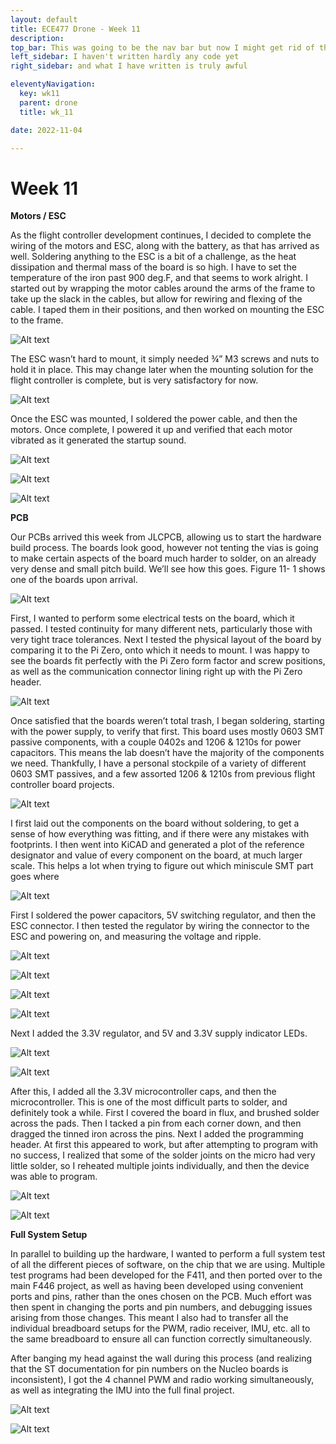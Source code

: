 ```yaml
---
layout: default
title: ECE477 Drone - Week 11
description:
top_bar: This was going to be the nav bar but now I might get rid of this lol.
left_sidebar: I haven't written hardly any code yet
right_sidebar: and what I have written is truly awful

eleventyNavigation:
  key: wk11
  parent: drone
  title: wk_11

date: 2022-11-04

---
```


# Week 11

**Motors / ESC**

As the flight controller development continues, I decided to complete the wiring of the motors and ESC, along with the battery, as that has arrived as well. Soldering anything to the ESC is a bit of a challenge, as the heat dissipation and thermal mass of the board is so high. I have to set the temperature of the iron past 900 deg.F, and that seems to work alright. I started out by wrapping the motor cables around the arms of the frame to take up the slack in the cables, but allow for rewiring and flexing of the cable. I taped them in their positions, and then worked on mounting the ESC to the frame.

![Alt text](image.png "Figure 11- 1. Motor cables arranged before soldering.")

The ESC wasn’t hard to mount, it simply needed ¾” M3 screws and nuts to hold it in place. This may change later when the mounting solution for the flight controller is complete, but is very satisfactory for now.

![Alt text](image-1.png "Figure 11- 2. ESC being mounted to frame.")

Once the ESC was mounted, I soldered the power cable, and then the motors. Once complete, I powered it up and verified that each motor vibrated as it generated the startup sound.

![Alt text](image-2.png "a")

![Alt text](image-3.png "b")

![Alt text](image-4.png "Figure 11- 3. ESC fully soldered.")

**PCB**

Our PCBs arrived this week from JLCPCB, allowing us to start the hardware build process. The boards look good, however not tenting the vias is going to make certain aspects of the board much harder to solder, on an already very dense and small pitch build. We’ll see how this goes. Figure 11- 1 shows one of the boards upon arrival.

![Alt text](image-5.png "Figure 11- 4. Newly arrived boards.")

First, I wanted to perform some electrical tests on the board, which it passed. I tested continuity for many different nets, particularly those with very tight trace tolerances. Next I tested the physical layout of the board by comparing it to the Pi Zero, onto which it needs to mount. I was happy to see the boards fit perfectly with the Pi Zero form factor and screw positions, as well as the communication connector lining right up with the Pi Zero header. 

![Alt text](image-6.png "Figure 11- 5. Blank board with Pi Zero")

Once satisfied that the boards weren’t total trash, I began soldering, starting with the power supply, to verify that first. This board uses mostly 0603 SMT passive components, with a couple 0402s and 1206 & 1210s for power capacitors. This means the lab doesn’t have the majority of the components we need. Thankfully, I have a personal stockpile of a variety of different 0603 SMT passives, and a few assorted 1206 & 1210s from previous flight controller board projects.

![Alt text](image-7.png "Figure 11- 6. Stockpile of various 0603 passives, and a few hard to find chips. (FT230XQ and MPU9250)")

I first laid out the components on the board without soldering, to get a sense of how everything was fitting, and if there were any mistakes with footprints. I then went into KiCAD and generated a plot of the reference designator and value of every component on the board, at much larger scale. This helps a lot when trying to figure out which miniscule SMT part goes where

![Alt text](image-8.png "Figure 11- 7. Plot of value, ref. designator pairs to help with soldering.")

First I soldered the power capacitors, 5V switching regulator, and then the ESC connector. I then tested the regulator by wiring the connector to the ESC and powering on, and measuring the voltage and ripple.

![Alt text](image-9.png "a")

![Alt text](image-10.png "b")

![Alt text](image-11.png "c")

![Alt text](image-12.png "Figure 11- 8. Progression of soldering 5V supply")

Next I added the 3.3V regulator, and 5V and 3.3V supply indicator LEDs.

![Alt text](image-13.png "a")

![Alt text](image-14.png "Figure 11- 9. Testing 3.3V and 5V supply with ESC")

After this, I added all the 3.3V microcontroller caps, and then the microcontroller. This is one of the most difficult parts to solder, and definitely took a while. First I covered the board in flux, and brushed solder across the pads. Then I tacked a pin from each corner down, and then dragged the tinned iron across the pins. Next I added the programming header. At first this appeared to work, but after attempting to program with no success, I realized that some of the solder joints on the micro had very little solder, so I reheated multiple joints individually, and then the device was able to program. 

![Alt text](image-15.png "Figure 11- 10. Closeup of board after micro soldered.")

![Alt text](image-16.png "Figure 11- 11. Board running 'blink LED' test while powered by ESC.")

**Full System Setup**

In parallel to building up the hardware, I wanted to perform a full system test of all the different pieces of software, on the chip that we are using. Multiple test programs had been developed for the F411, and then ported over to the main F446 project, as well as having been developed using convenient ports and pins, rather than the ones chosen on the PCB. Much effort was then spent in changing the ports and pin numbers, and debugging issues arising from those changes. This meant I also had to transfer all the individual breadboard setups for the PWM, radio receiver, IMU, etc. all to the same breadboard to ensure all can function correctly simultaneously.

After banging my head against the wall during this process (and realizing that the ST documentation for pin numbers on the Nucleo boards is inconsistent), I got the 4 channel PWM and radio working simultaneously, as well as integrating the IMU into the full final project. 

![Alt text](image-17.png "a")

![Alt text](image-18.png "Figure 11- 12. System test with radio controlling all 4 PWM channels")

